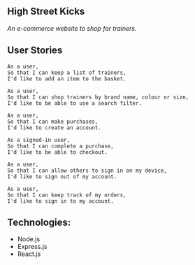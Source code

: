 ## High Street Kicks

*An e-commerce website to shop for trainers.*

## User Stories

```
As a user,
So that I can keep a list of trainers,
I'd like to add an item to the basket.
```
```
As a user,
So that I can shop trainers by brand name, colour or size,
I'd like to be able to use a search filter.
```
```
As a user,
So that I can make purchases,
I'd like to create an account.
```
```
As a signed-in user,
So that I can complete a purchase,
I'd like to be able to checkout.
```
```
As a user,
So that I can allow others to sign in on my device,
I'd like to sign out of my account.
```
```
As a user,
So that I can keep track of my orders,
I'd like to sign in to my account.
```

## Technologies:

* Node.js
* Express.js
* React.js
